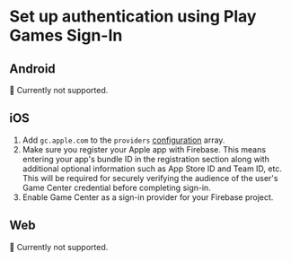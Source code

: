 # Set up authentication using Play Games Sign-In

## Android

🚧 Currently not supported.

## iOS

1. Add `gc.apple.com` to the `providers` [configuration](https://github.com/capawesome-team/capacitor-firebase/tree/main/packages/authentication#configuration) array.
1.  Make sure you register your Apple app with Firebase. This means entering your app's bundle ID in the registration section along with additional optional information such as App Store ID and Team ID, etc. This will be required for securely verifying the audience of the user's Game Center credential before completing sign-in.
1. Enable Game Center as a sign-in provider for your Firebase project.

## Web

🚧 Currently not supported.
